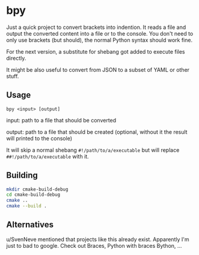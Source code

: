 # bpy

Just a quick project to convert brackets into indention. It reads a file and output the converted content into a file or
to the console. You don't need to only use brackets (but should), the normal Python syntax should work fine.

For the next version, a substitute for shebang got added to execute files directly.

It might be also useful to convert from JSON to a subset of YAML or other stuff.

## Usage

```bpy <input> [output]```

input: path to a file that should be converted

output: path to a file that should be created (optional, without it the result will printed to the console)

It will skip a normal shebang ```#!/path/to/a/executable``` but will replace ```##!/path/to/a/executable``` with it.

## Building

```bash
mkdir cmake-build-debug
cd cmake-build-debug
cmake ..
cmake --build .
```

## Alternatives

u/SvenNeve mentioned that projects like this already exist. Apparently I'm just to bad to google. Check out Braces,
Python with braces Bython, ...